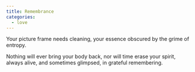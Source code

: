 ```yaml
---
title: Remembrance
categories:
  - love
---
```

Your picture frame needs cleaning,
your essence obscured by the grime of entropy.

Nothing will ever bring your body back,
nor will time erase your spirit,
always alive,
and sometimes glimpsed,
in grateful remembering.

